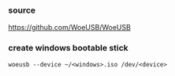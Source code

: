 ### source
https://github.com/WoeUSB/WoeUSB  

### create windows bootable stick
```
woeusb --device ~/<windows>.iso /dev/<device>
```

